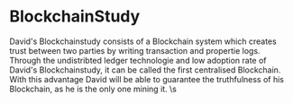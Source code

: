 # BlockchainStudy

David's Blockchainstudy consists of a Blockchain system which creates trust between two parties by writing transaction and propertie logs. Through the undistribted ledger technologie and low adoption rate of David's Blockchainstudy, it can be called the first centralised Blockchain. With this advantage David will be able to guarantee the truthfulness of his Blockchain, as he is the only one mining it. \s
